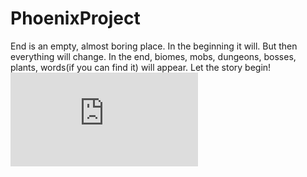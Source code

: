 # PhoenixProject 
End is an empty, almost boring place. In the beginning it will. But then everything will change. 
In the end, biomes, mobs, dungeons, bosses, plants, words(if you can find it) will appear. Let the story begin!
[![Join our Discord!](https://discord.com/api/guilds/731475742881218611/widget.json)](https://discord.gg/pb2SGcHRBz)

